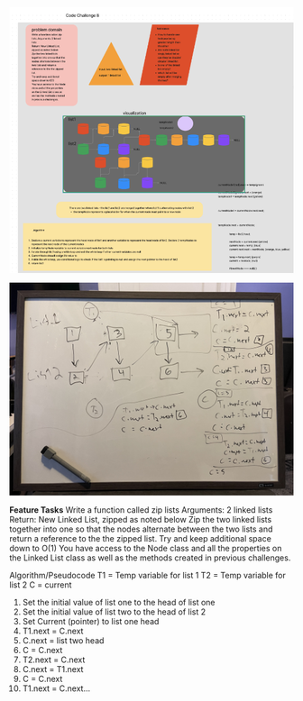 ![linked-list-zip whiteboard 1](../assets/linked-list-zip.png)

![linked-list-zip whiteboard 2](../assets/linked-list-zip-whiteboard2.jpg)

**Feature Tasks**
Write a function called zip lists
Arguments: 2 linked lists
Return: New Linked List, zipped as noted below
Zip the two linked lists together into one so that the nodes alternate between the two lists and return a reference to the the zipped list.
Try and keep additional space down to O(1)
You have access to the Node class and all the properties on the Linked List class as well as the methods created in previous challenges.

Algorithm/Pseudocode
T1 = Temp variable for list 1
T2 = Temp variable for list 2
C = current

1. Set the initial value of list one to the head of list one
2. Set the initial value of list two to the head of list 2
3. Set Current (pointer) to list one head
4. T1.next = C.next
5. C.next = list two head
6. C = C.next
7. T2.next = C.next
8. C.next = T1.next
9. C = C.next
10. T1.next = C.next...
